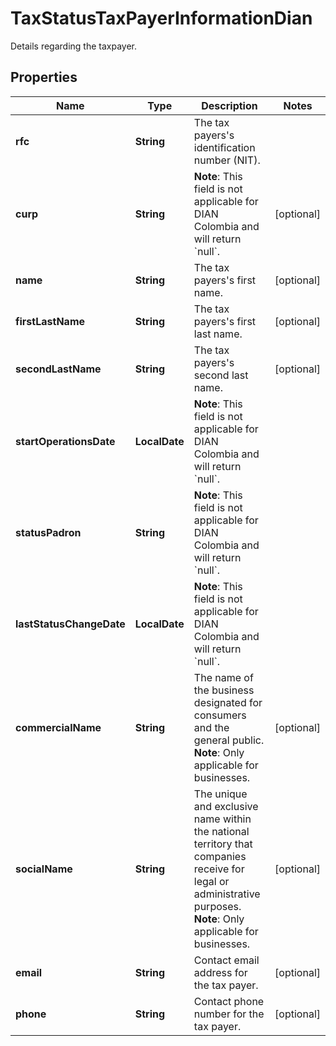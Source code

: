

# TaxStatusTaxPayerInformationDian

Details regarding the taxpayer.

## Properties

| Name | Type | Description | Notes |
|------------ | ------------- | ------------- | -------------|
|**rfc** | **String** | The tax payers&#39;s identification number (NIT).  |  |
|**curp** | **String** | **Note**: This field is not applicable for DIAN Colombia and will return &#x60;null&#x60;.  |  [optional] |
|**name** | **String** | The tax payers&#39;s first name. |  [optional] |
|**firstLastName** | **String** | The tax payers&#39;s first last name. |  [optional] |
|**secondLastName** | **String** | The tax payers&#39;s second last name. |  [optional] |
|**startOperationsDate** | **LocalDate** | **Note**: This field is not applicable for DIAN Colombia and will return &#x60;null&#x60;.  |  |
|**statusPadron** | **String** | **Note**: This field is not applicable for DIAN Colombia and will return &#x60;null&#x60;. |  |
|**lastStatusChangeDate** | **LocalDate** | **Note**: This field is not applicable for DIAN Colombia and will return &#x60;null&#x60;.  |  |
|**commercialName** | **String** | The name of the business designated for consumers and the general public.  **Note**: Only applicable for businesses.  |  [optional] |
|**socialName** | **String** | The unique and exclusive name within the national territory that companies receive for legal or administrative purposes. **Note**: Only applicable for businesses. |  [optional] |
|**email** | **String** | Contact email address for the tax payer. |  [optional] |
|**phone** | **String** | Contact phone number for the tax payer. |  [optional] |



